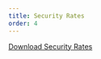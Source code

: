 ```yaml
---
title: Security Rates
order: 4
---
```


[Download Security Rates](https://assets.austinconventioncenter.com/2023/Security_Rate_Sheet_FY2023-24.pdf)
